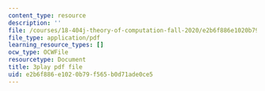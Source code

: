 ```yaml
---
content_type: resource
description: ''
file: /courses/18-404j-theory-of-computation-fall-2020/e2b6f886e1020b79f565b0d71ade0ce5_asjAc90L8rE.pdf
file_type: application/pdf
learning_resource_types: []
ocw_type: OCWFile
resourcetype: Document
title: 3play pdf file
uid: e2b6f886-e102-0b79-f565-b0d71ade0ce5
---
```

